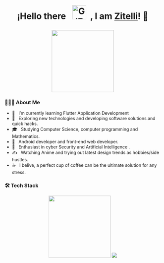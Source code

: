 <h1><p align="center">¡Hello there &nbsp; <img src="https://wallpapercave.com/wp/wp2761192.gif" alt="GIF" width=45px height=45px>  &nbsp;, I am <a href="https://github.com/Zitelli-Devkek">Zitelli</a>! 👋</p></h1>
<p align="center">
  <img src="https://wallpapercave.com/wp/wp2760971.gif" height="200"/>
</p>
<h3> 👨🏻‍💻 About Me </h3>

- 🔭 &nbsp; I’m currently learning Flutter Application Development
- 🤔 &nbsp; Exploring new technologies and developing software solutions and quick hacks.
- 🎓 &nbsp; Studying Computer Science, computer programming and Mathematics.
- 💼 &nbsp; Android developer and front-end web developer.
- 🌱 &nbsp; Enthusiast in cyber Security and Artificial Intelligence .
- ✍️ &nbsp; Watching Anime and trying out latest design trends as hobbies/side hustles.
- ☕ &nbsp; I belive, a perfect cup of coffee can be the ultimate solution for any stress. 

<h3>🛠 Tech Stack</h3>
<p align="center">
  
  <img src="https://steamuserimages-a.akamaihd.net/ugc/1023949183704318369/F8410A21B7374A0E2A07DFB159C4A279CD6B458F/" height="200"/>
  <img src="https://github-readme-stats.vercel.app/api?username=Zitelli-Devkek&show_icons=true&theme=synthwave" />
</p>


<!--
**Zitelli-Devkek/Zitelli-Devkek** is a ✨ _special_ ✨ repository because its `README.md` (this file) appears on your GitHub profile.


Here are some ideas to get you started:

- 🔭 I’m currently working on ...
- 🌱 I’m currently learning ...
- 👯 I’m looking to collaborate on ...
- 🤔 I’m looking for help with ...
- 💬 Ask me about ...
- 📫 How to reach me: ...
- 😄 Pronouns: ...
- ⚡ Fun fact: ...
-->
